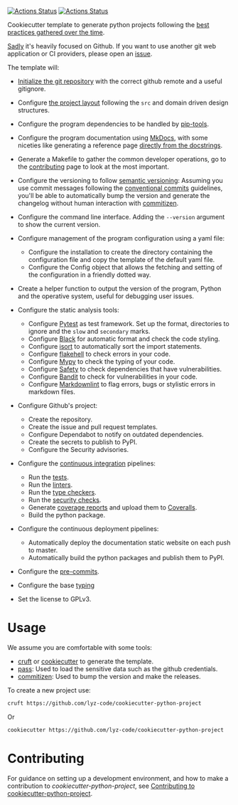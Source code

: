 [![Actions Status](https://github.com/lyz-code/cookiecutter-python-project/workflows/Tests/badge.svg)](https://github.com/lyz-code/cookiecutter-python-project/actions)
[![Actions Status](https://github.com/lyz-code/cookiecutter-python-project/workflows/Build/badge.svg)](https://github.com/lyz-code/cookiecutter-python-project/actions)

Cookiecutter template to generate python projects following the [best practices
gathered over the time](https://lyz-code.github.io/blue-book/coding/python/python_project_template/).

[Sadly](https://sanctum.geek.nz/why-not-github.html) it's heavily focused on
Github. If you want to use another git web application or CI providers, please open an
[issue](https://github.com/lyz-code/cookiecutter-python-project/issues/new).

The template will:

* [Initialize the git
    repository](https://lyz-code.github.io/blue-book/coding/python/python_project_template/#basic-python-project)
    with the correct github remote and a useful gitignore.

* Configure [the project
    layout](https://lyz-code.github.io/blue-book/coding/python/python_project_template/#project-structure)
    following the `src` and domain driven design structures.

* Configure the program dependencies to be handled by
    [pip-tools](https://lyz-code.github.io/blue-book/devops/pip_tools/).

* Configure the program documentation using
    [MkDocs](https://lyz-code.github.io/blue-book/linux/mkdocs), with some
    niceties like generating a reference page [directly from the
    docstrings](https://lyz-code.github.io/blue-book/coding/python/mkdocstrings/).

* Generate a Makefile to gather the common developer operations, go to the
    [contributing](contributing.md#development-facilities) page to look at the
    most important.

* Configure the versioning to follow [semantic versioning](https://semver.org/):
    Assuming you use commit messages following the [conventional
    commits](https://www.conventionalcommits.org) guidelines, you'll be able to
    automatically bump the version and generate the changelog without human
    interaction with [commitizen](https://commitizen-tools.github.io/commitizen/).

* Configure the command line interface. Adding the `--version` argument to show
    the current version.

* Configure management of the program configuration using a yaml file:
    * Configure the installation to create the directory containing the
        configuration file and copy the template of the default yaml file.
    * Configure the Config object that allows the fetching and setting of the
        configuration in a friendly dotted way.

* Create a helper function to output the version of the program, Python and the
    operative system, useful for debugging user issues.

* Configure the static analysis tools:
    * Configure [Pytest](https://lyz-code.github.io/blue-book/coding/python/pytest/)
        as test framework. Set up the format, directories to ignore and the
        `slow` and `secondary` marks.
    * Configure [Black](https://lyz-code.github.io/blue-book/devops/black/) for
        automatic format and check the code styling.
    * Configure [isort](https://isort.readthedocs.io/) to automatically sort the
        import statements.
    * Configure
        [flakehell](https://lyz-code.github.io/blue-book/devops/flakehell/) to
        check errors in your code.
    * Configure [Mypy](https://lyz-code.github.io/blue-book/devops/mypy/) to
        check the typing of your code.
    * Configure [Safety](https://lyz-code.github.io/blue-book/devops/safety/) to
        check dependencies that have vulnerabilities.
    * Configure [Bandit](https://lyz-code.github.io/blue-book/devops/bandit/) to
        check for vulnerabilities in your code.
    * Configure
        [Markdownlint](https://lyz-code.github.io/blue-book/devops/markdownlint/) to
        flag errors, bugs or stylistic errors in markdown files.

* Configure Github's project:
    * Create the repository.
    * Create the issue and pull request templates.
    * Configure Dependabot to notify on outdated dependencies.
    * Create the secrets to publish to PyPI.
    * Configure the Security advisories.

* Configure the [continuous
    integration](https://lyz-code.github.io/blue-book/devops/ci) pipelines:
    * Run the [tests](https://lyz-code.github.io/blue-book/coding/python/pytest).
    * Run the [linters](https://lyz-code.github.io/blue-book/devops/ci/#linters).
    * Run the [type checkers](https://lyz-code.github.io/blue-book/devops/ci/#type-checkers).
    * Run the [security checks](https://lyz-code.github.io/blue-book/devops/ci/#security-vulnerability-checkers).
    * Generate [coverage
        reports](https://lyz-code.github.io/blue-book/devops/ci/#coverage-reports)
        and upload them to [Coveralls](https://coveralls.io/).
    * Build the python package.

* Configure the continuous deployment pipelines:
    * Automatically deploy the documentation static website on each push to
        master.
    * Automatically build the python packages and publish them to PyPI.

* Configure the
    [pre-commits](https://lyz-code.github.io/blue-book/devops/ci/#configuring-pre-commit).
* Configure the base [typing](https://lyz-code.github.io/blue-book/coding/python/type_hints)
* Set the license to GPLv3.

# Usage

We assume you are comfortable with some tools:

* [cruft](https://lyz-code.github.io/blue-book/linux/cruft) or
    [cookiecutter](https://lyz-code.github.io/blue-book/linux/cookiecutter/) to generate
    the template.
* [pass](https://www.passwordstore.org/): Used to load the sensitive data such as
    the github credentials.
* [commitizen](https://commitizen-tools.github.io/commitizen/): Used to bump the version
    and make the releases.

To create a new project use:

```bash
cruft https://github.com/lyz-code/cookiecutter-python-project
```

Or

```bash
cookiecutter https://github.com/lyz-code/cookiecutter-python-project
```

# Contributing

For guidance on setting up a development environment, and how to make
a contribution to *cookiecutter-python-project*, see [Contributing to
cookiecutter-python-project](https://lyz-code.github.io/cookiecutter-python-project/contributing).
